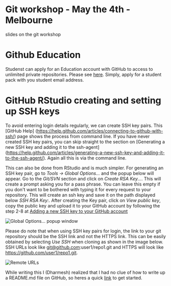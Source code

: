 # Git workshop - May the 4th - Melbourne
slides on the git workshop

# Github Education

Studenst can apply for an Education account with GitHub to access to unlimited private repositories.
Please see [here](https://education.github.com). Simply, apply for a student pack with you student email address.

# GitHub RStudio creating and setting up SSH keys
To avoid entering login details regularly, we can create SSH key pairs. This [GitHub Help] (https://help.github.com/articles/connecting-to-github-with-ssh/) page shows the process from command line. If you have never created SSH key pairs, you can skip straight to the section on [Generating a new SSH key and adding it to the ssh-agent] (https://help.github.com/articles/generating-a-new-ssh-key-and-adding-it-to-the-ssh-agent/). Again all this is via the command line.

This can also be done from RStudio and is much simpler. For generating an SSH key pair, go to *Tools -> Global Options...* and the popup below will appear. Go to the *Git/SVN* section and click on *Create RSA Key...*. This will create a prompt asking you for a pass phrase. You can leave this empty if you don't want to be bothered with typing it for every request to your repository. This will create an ssh key and save it on the path displayed below *SSH RSA Key:*. After creating the Key pair, click on *View public key*, copy the public key and upload it to your GitHub account by following the step 2-8 at [Adding a new SSH key to your GitHub account](https://help.github.com/articles/adding-a-new-ssh-key-to-your-github-account/)

![Global Options... popup window](https://support.rstudio.com/hc/en-us/article_attachments/203718287/Screen_Shot_2015-11-09_at_4.59.40_PM.png)

Please do note that when using SSH key pairs for login, the link to your git repository should be the SSH link and not the HTTPS link. This can be easily obtained by selecting *Use SSH* when cloning as shown in the image below. SSH URLs look like git@github.com:user1/repo1.git and HTTPS will look like https://github.com/user1/repo1.git.

![Remote URLs](https://help.github.com/assets/images/help/repository/remotes-url.png)

While writing this I (Dharmesh) realized that I had no clue of how to write up a README.md file on GitHub, so heres a quick [link](https://guides.github.com/features/mastering-markdown/) to get started.

